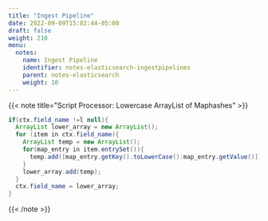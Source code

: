 ```yaml
---
title: "Ingest Pipeline"
date: 2022-09-09T15:02:44-05:00
draft: false
weight: 210
menu:
  notes:
    name: Ingest Pipeline
    identifier: notes-elasticsearch-ingestpipelines
    parent: notes-elasticsearch
    weight: 10
---
```





{{< note title="Script Processor: Lowercase ArrayList of Maphashes" >}}

```java
if(ctx.field_name !=l null){
  ArrayList lower_array = new ArrayList();
  for (item in ctx.field_name){
    ArrayList temp = new ArrayList();
    for(map_entry in item.entrySet()){
      temp.add([map_entry.getKey().toLowerCase():map_entry.getValue()])
    }
    lower_array.add(temp);
  }
  ctx.field_name = lower_array;
}
```

{{< /note >}}
